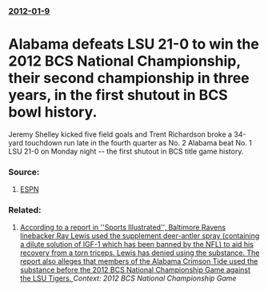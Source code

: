 ### [2012-01-9](/news/2012/01/9/index.md)

# Alabama defeats LSU 21-0 to win the 2012 BCS National Championship, their second championship in three years, in the first shutout in BCS bowl history. 

Jeremy Shelley kicked five field goals and Trent Richardson broke a 34-yard touchdown run late in the fourth quarter as No. 2 Alabama beat No. 1 LSU 21-0 on Monday night -- the first shutout in BCS title game history.


### Source:

1. [ESPN](http://sports.espn.go.com/ncf/recap?gameId=320090099)

### Related:

1. [According to a report in ''Sports Illustrated'', Baltimore Ravens linebacker Ray Lewis used the supplement deer-antler spray (containing a dilute solution of IGF-1 which has been banned by the NFL) to aid his recovery from a torn triceps. Lewis has denied using the substance. The report also alleges that members of the Alabama Crimson Tide used the substance before the 2012 BCS National Championship Game against the LSU Tigers. ](/news/2013/01/29/according-to-a-report-in-sports-illustrated-baltimore-ravens-linebacker-ray-lewis-used-the-supplement-deer-antler-spray-containing-a-d.md) _Context: 2012 BCS National Championship Game_
